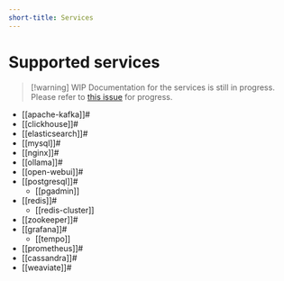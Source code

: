 ```yaml
---
short-title: Services
---
```


# Supported services

>[!warning] WIP
> Documentation for the services is still in progress. Please refer to [this issue][gh] for progress.

- [[apache-kafka]]#
- [[clickhouse]]#
- [[elasticsearch]]#
- [[mysql]]#
- [[nginx]]#
- [[ollama]]#
- [[open-webui]]#
- [[postgresql]]#
  - [[pgadmin]]
- [[redis]]#
  - [[redis-cluster]]
- [[zookeeper]]#
- [[grafana]]#
  - [[tempo]]
- [[prometheus]]#
- [[cassandra]]#
- [[weaviate]]#

[gh]: https://github.com/juspay/services-flake/issues/132
